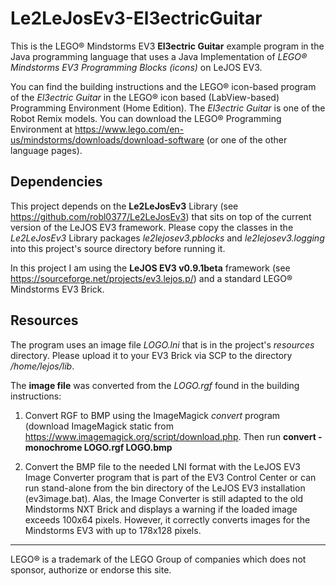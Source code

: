 # Le2LeJosEv3-El3ectricGuitar
This is the LEGO® Mindstorms EV3 **El3ectric Guitar** example program in the Java programming language that uses a Java Implementation of _LEGO® Mindstorms EV3 Programming Blocks (icons)_ on LeJOS EV3. 

You can find the building instructions and the LEGO® icon-based program of the _El3ectric Guitar_ in the LEGO® icon based (LabView-based) Programming Environment (Home Edition).
The _El3ectric Guitar_ is one of the Robot Remix models.
You can download the LEGO® Programming Environment at https://www.lego.com/en-us/mindstorms/downloads/download-software (or one of the other language pages).

## Dependencies
This project depends on the **Le2LeJosEv3** Library (see https://github.com/robl0377/Le2LeJosEv3) that sits on top of the current version of the LeJOS EV3 framework. 
Please copy the classes in the _Le2LeJosEv3_ Library packages _le2lejosev3.pblocks_ and _le2lejosev3.logging_ into this project's source directory before running it.

In this project I am using the **LeJOS EV3 v0.9.1beta** framework (see https://sourceforge.net/projects/ev3.lejos.p/) and a standard LEGO® Mindstorms EV3 Brick.

## Resources
The program uses an image file _LOGO.lni_ that is in the project's _resources_ directory. 
Please upload it to your EV3 Brick via SCP to the directory _/home/lejos/lib_.

The **image file** was converted from the _LOGO.rgf_ found in the building instructions:
1. Convert RGF to BMP using the ImageMagick _convert_ program (download ImageMagick static from https://www.imagemagick.org/script/download.php.
Then run **convert -monochrome LOGO.rgf LOGO.bmp**

2. Convert the BMP file to the needed LNI format with the LeJOS EV3 Image Converter program that is part of the EV3 Control Center or can run stand-alone from the bin directory of the LeJOS EV3 installation (ev3image.bat). Alas, the Image Converter is still adapted to the old Mindstorms NXT Brick and displays a warning if the loaded image exceeds 100x64 pixels. However, it correctly converts images for the Mindstorms EV3 with up to 178x128 pixels.


---
LEGO® is a trademark of the LEGO Group of companies which does not sponsor, authorize or endorse this site.
